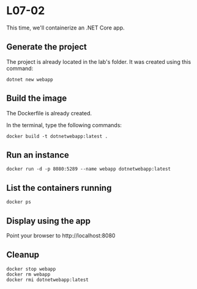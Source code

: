 # L07-02

This time, we'll containerize an .NET Core app.

## Generate the project

The project is already located in the lab's folder. It was created using this command:

    dotnet new webapp

## Build the image

The Dockerfile is already created.

In the terminal, type the following commands:

    docker build -t dotnetwebapp:latest .

## Run an instance

    docker run -d -p 8080:5289 --name webapp dotnetwebapp:latest

## List the containers running

    docker ps

## Display using the app

Point your browser to http://localhost:8080

## Cleanup

    docker stop webapp
    docker rm webapp
    docker rmi dotnetwebapp:latest

